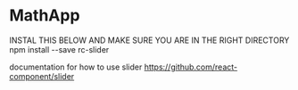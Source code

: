 # MathApp
INSTAL THIS BELOW AND MAKE SURE YOU ARE IN THE RIGHT DIRECTORY 
npm install --save rc-slider

documentation for how to use slider
https://github.com/react-component/slider
